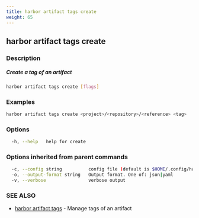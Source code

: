```yaml
---
title: harbor artifact tags create
weight: 65
---
```

## harbor artifact tags create

### Description

##### Create a tag of an artifact

```sh
harbor artifact tags create [flags]
```

### Examples

```sh
harbor artifact tags create <project>/<repository>/<reference> <tag>
```

### Options

```sh
  -h, --help   help for create
```

### Options inherited from parent commands

```sh
  -c, --config string          config file (default is $HOME/.config/harbor-cli/config.yaml)
  -o, --output-format string   Output format. One of: json|yaml
  -v, --verbose                verbose output
```

### SEE ALSO

* [harbor artifact tags](harbor-artifact-tags.md)	 - Manage tags of an artifact

